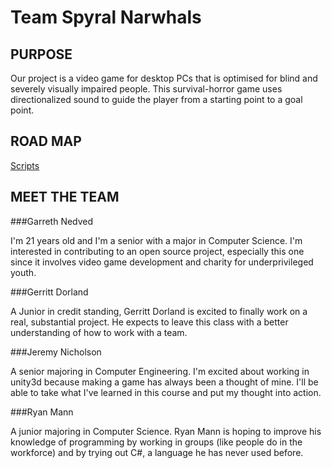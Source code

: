 Team Spyral Narwhals
====================

PURPOSE
--------

Our project is a video game for desktop PCs that is optimised for blind and severely visually impaired people. This survival-horror game uses directionalized sound to guide the player from a starting point to a goal point.
 
ROAD MAP
--------
[Scripts](https://github.com/CSUChicoSoftwareEngineering/spyral-narwhals/tree/revisions/SoundMaze/Assets/My%20Scripts)

 
MEET THE TEAM
--------------

###Garreth Nedved

I'm 21 years old and I'm a senior with a major in Computer Science. I'm interested in contributing to an open source project, especially this one since it involves video game development and charity for underprivileged youth.

###Gerritt Dorland

A Junior in credit standing, Gerritt Dorland is excited to finally work on a real, substantial project. He expects to leave this class with a better understanding of how to work with a team.

###Jeremy Nicholson 

A senior majoring in Computer Engineering. I'm excited about working in unity3d because making a game has always been a thought of mine.  I'll be able to take what I've learned in this course and put my thought into action.

###Ryan Mann

A junior majoring in Computer Science.  Ryan Mann is hoping to improve his knowledge of programming by working in groups (like people do in the workforce) and by trying out C#, a language he has never used before.

